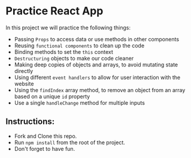 # Practice React App

In this project we will practice the following things: 

* Passing `Props` to access data or use methods in other components
* Reusing `functional components` to clean up the code
* Binding methods to set the `this` context
* `Destructuring` objects to make our code cleaner
* Making deep copies of objects and arrays, to avoid mutating state directly
* Using different `event handlers` to allow for user interaction with the website
* Using the `findIndex` array method, to remove an object from an array based on a unique `id` property
* Use a single `handleChange` method for multiple inputs

## Instructions: 

* Fork and Clone this repo. 
* Run `npm install` from the root of the project.
* Don't forget to have fun. 